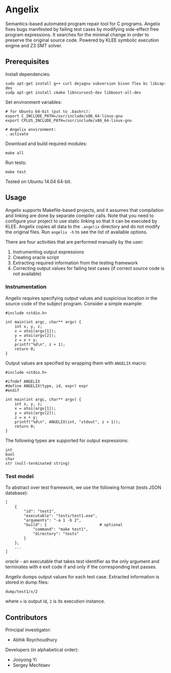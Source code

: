 # Angelix #

Semantics-based automated program repair tool for C programs. Angelix fixes bugs manifested by failing test cases by modifying side-effect free program expressions. It searches for the minimal change in order to preserve the original source code. Powered by KLEE symbolic execution engine and Z3 SMT solver.

## Prerequisites ##

Install dependencies:

    sudo apt-get install g++ curl dejagnu subversion bison flex bc libcap-dev
    sudp apt-get install cmake libncurses5-dev libboost-all-dev

Set environment variables:

    # for Ubuntu 64-bit (put to .bashrc):
    export C_INCLUDE_PATH=/usr/include/x86_64-linux-gnu
    export CPLUS_INCLUDE_PATH=/usr/include/x86_64-linux-gnu

    # Angelix environment:
    . activate

Download and build required modules:

    make all
    
Run tests:

    make test

Tested on Ubuntu 14.04 64-bit.

## Usage ##

Angelix supports Makefile-based projects, and it assumes that compilation and linking are done by separate compiler calls. Note that you need to configure your project to use static linking so that it can be executed by KLEE. Angelix copies all data to the `.angelix` directory and do not modify the original files. Run `angelix -h` to see the list of available options.

There are four activities that are performed manually by the user:

1. Instrumenting output expressions
2. Creating oracle script
3. Extracting required information from the testing framework
4. Correcting output values for failing test cases (if correct source code is not available)

### Instrumentation ###

Angelix requires specifying output values and suspicious location in the source code of the subject program. Consider a simple example:

    #include <stdio.h>

    int main(int argc, char** argv) {
        int x, y, z;
        x = atoi(argv[1]);
        y = atoi(argv[2]);
        z = x + y;
        printf("%d\n", z + 1);
        return 0;
    }

Output values are specified by wrapping them with `ANGELIX` macro:

    #include <stdio.h>

    #ifndef ANGELIX
    #define ANGELIX(type, id, expr) expr
    #endif

    int main(int argc, char** argv) {
        int x, y, z;
        x = atoi(argv[1]);
        y = atoi(argv[2]);
        z = x + y;
        printf("%d\n", ANGELIX(int, "stdout", z + 1));
        return 0;
    }

The following types are supported for output expressions:

    int
    bool
    char
    str (null-terminated string)

### Test model ###

To abstract over test framework, we use the following format (tests JSON database):

    [
        {
            "id": "test1",
            "executable": "tests/test1.exe",
            "arguments": "-a 1 -b 2",
            "build": {                       # optional
                "command": "make test1",
                "directory": "tests"
            }
        },
        ...
    ]

_oracle_ - an executable that takes test identifier as the only argument and terminates with `0` exit code if and only if the corresponding test passes.

Angelix dumps output values for each test case. Extracted information is stored in dump files:

    dump/test1/x/2

where `x` is output id, `2` is its execution instance.

## Contributors ##

Principal investigator:

* Abhik Roychoudhury

Developers (in alphabetical order):

* Jooyong Yi
* Sergey Mechtaev
